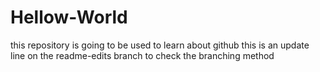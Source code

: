 # Hellow-World
this repository is going to be used to learn about github
this is an update line on the readme-edits branch to check the branching method

